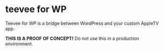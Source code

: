 # teevee for WP

Teevee for WP is a bridge between WordPress and your custom AppleTV app. 

**THIS IS A PROOF OF CONCEPT!**
Do not use this in a production environment. 
